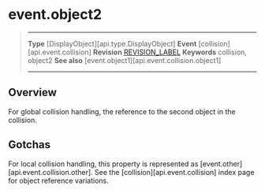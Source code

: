 
# event.object2

> --------------------- ------------------------------------------------------------------------------------------
> __Type__              [DisplayObject][api.type.DisplayObject]
> __Event__             [collision][api.event.collision]
> __Revision__          [REVISION_LABEL](REVISION_URL)
> __Keywords__          collision, object2
> __See also__			[event.object1][api.event.collision.object1]
> --------------------- ------------------------------------------------------------------------------------------

## Overview

For global collision handling, the reference to the second object in the collision.


## Gotchas

For local collision handling, this property is represented as [event.other][api.event.collision.other]. See the [collision][api.event.collision] index page for object reference variations.